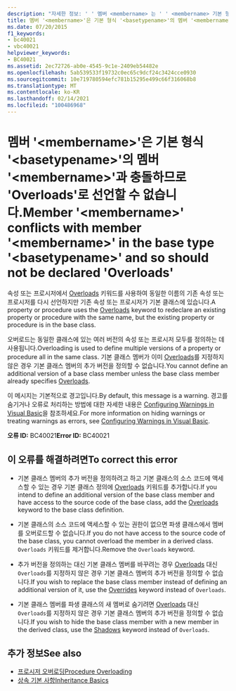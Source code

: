 ```yaml
---
description: "자세한 정보: ' ' 멤버 <membername> 는 ' ' <membername> 기본 형식에서 ' ' 멤버와 충돌 <basetypename> 하므로 ' Overloads '로 선언 하면 안 됩니다."
title: 멤버 '<membername>'은 기본 형식 '<basetypename>'의 멤버 '<membername>'과 충돌하므로 'Overloads'로 선언할 수 없습니다.
ms.date: 07/20/2015
f1_keywords:
- bc40021
- vbc40021
helpviewer_keywords:
- BC40021
ms.assetid: 2ec72726-ab0e-4545-9c1e-2409eb54482e
ms.openlocfilehash: 5ab539533f19732c0ec65c9dcf24c3424cce0930
ms.sourcegitcommit: 10e719780594efc781b15295e499c66f316068b8
ms.translationtype: MT
ms.contentlocale: ko-KR
ms.lasthandoff: 02/14/2021
ms.locfileid: "100486968"
---
```

# <a name="member-membername-conflicts-with-member-membername-in-the-base-type-basetypename-and-so-should-not-be-declared-overloads"></a><span data-ttu-id="c6840-103">멤버 '\<membername>'은 기본 형식 '\<basetypename>'의 멤버 '\<membername>'과 충돌하므로 'Overloads'로 선언할 수 없습니다.</span><span class="sxs-lookup"><span data-stu-id="c6840-103">Member '\<membername>' conflicts with member '\<membername>' in the base type '\<basetypename>' and so should not be declared 'Overloads'</span></span>

<span data-ttu-id="c6840-104">속성 또는 프로시저에서 [Overloads](../language-reference/modifiers/overloads.md) 키워드를 사용하여 동일한 이름의 기존 속성 또는 프로시저를 다시 선언하지만 기존 속성 또는 프로시저가 기본 클래스에 있습니다.</span><span class="sxs-lookup"><span data-stu-id="c6840-104">A property or procedure uses the [Overloads](../language-reference/modifiers/overloads.md) keyword to redeclare an existing property or procedure with the same name, but the existing property or procedure is in the base class.</span></span>  
  
 <span data-ttu-id="c6840-105">오버로드는 동일한 클래스에 있는 여러 버전의 속성 또는 프로시저 모두를 정의하는 데 사용됩니다.</span><span class="sxs-lookup"><span data-stu-id="c6840-105">Overloading is used to define multiple versions of a property or procedure all in the same class.</span></span> <span data-ttu-id="c6840-106">기본 클래스 멤버가 이미 [Overloads](../language-reference/modifiers/overloads.md)를 지정하지 않은 경우 기본 클래스 멤버의 추가 버전을 정의할 수 없습니다.</span><span class="sxs-lookup"><span data-stu-id="c6840-106">You cannot define an additional version of a base class member unless the base class member already specifies [Overloads](../language-reference/modifiers/overloads.md).</span></span>  
  
 <span data-ttu-id="c6840-107">이 메시지는 기본적으로 경고입니다.</span><span class="sxs-lookup"><span data-stu-id="c6840-107">By default, this message is a warning.</span></span> <span data-ttu-id="c6840-108">경고를 숨기거나 오류로 처리하는 방법에 대한 자세한 내용은 [Configuring Warnings in Visual Basic](/visualstudio/ide/configuring-warnings-in-visual-basic)을 참조하세요.</span><span class="sxs-lookup"><span data-stu-id="c6840-108">For more information on hiding warnings or treating warnings as errors, see [Configuring Warnings in Visual Basic](/visualstudio/ide/configuring-warnings-in-visual-basic).</span></span>  
  
 <span data-ttu-id="c6840-109">**오류 ID:** BC40021</span><span class="sxs-lookup"><span data-stu-id="c6840-109">**Error ID:** BC40021</span></span>  
  
## <a name="to-correct-this-error"></a><span data-ttu-id="c6840-110">이 오류를 해결하려면</span><span class="sxs-lookup"><span data-stu-id="c6840-110">To correct this error</span></span>  
  
- <span data-ttu-id="c6840-111">기본 클래스 멤버의 추가 버전을 정의하려고 하고 기본 클래스의 소스 코드에 액세스할 수 있는 경우 기본 클래스 정의에 [Overloads](../language-reference/modifiers/overloads.md) 키워드를 추가합니다.</span><span class="sxs-lookup"><span data-stu-id="c6840-111">If you intend to define an additional version of the base class member and have access to the source code of the base class, add the [Overloads](../language-reference/modifiers/overloads.md) keyword to the base class definition.</span></span>  
  
- <span data-ttu-id="c6840-112">기본 클래스의 소스 코드에 액세스할 수 있는 권한이 없으면 파생 클래스에서 멤버를 오버로드할 수 없습니다.</span><span class="sxs-lookup"><span data-stu-id="c6840-112">If you do not have access to the source code of the base class, you cannot overload the member in a derived class.</span></span> <span data-ttu-id="c6840-113">`Overloads` 키워드를 제거합니다.</span><span class="sxs-lookup"><span data-stu-id="c6840-113">Remove the `Overloads` keyword.</span></span>  
  
- <span data-ttu-id="c6840-114">추가 버전을 정의하는 대신 기본 클래스 멤버를 바꾸려는 경우 [Overloads](../language-reference/modifiers/overrides.md) 대신 `Overloads`를 지정하지 않은 경우 기본 클래스 멤버의 추가 버전을 정의할 수 없습니다.</span><span class="sxs-lookup"><span data-stu-id="c6840-114">If you wish to replace the base class member instead of defining an additional version of it, use the [Overrides](../language-reference/modifiers/overrides.md) keyword instead of `Overloads`.</span></span>  
  
- <span data-ttu-id="c6840-115">기본 클래스 멤버를 파생 클래스의 새 멤버로 숨기려면 [Overloads](../language-reference/modifiers/shadows.md) 대신 `Overloads`를 지정하지 않은 경우 기본 클래스 멤버의 추가 버전을 정의할 수 없습니다.</span><span class="sxs-lookup"><span data-stu-id="c6840-115">If you wish to hide the base class member with a new member in the derived class, use the [Shadows](../language-reference/modifiers/shadows.md) keyword instead of `Overloads`.</span></span>  
  
## <a name="see-also"></a><span data-ttu-id="c6840-116">추가 정보</span><span class="sxs-lookup"><span data-stu-id="c6840-116">See also</span></span>

- [<span data-ttu-id="c6840-117">프로시저 오버로딩</span><span class="sxs-lookup"><span data-stu-id="c6840-117">Procedure Overloading</span></span>](../programming-guide/language-features/procedures/procedure-overloading.md)
- [<span data-ttu-id="c6840-118">상속 기본 사항</span><span class="sxs-lookup"><span data-stu-id="c6840-118">Inheritance Basics</span></span>](../programming-guide/language-features/objects-and-classes/inheritance-basics.md)
